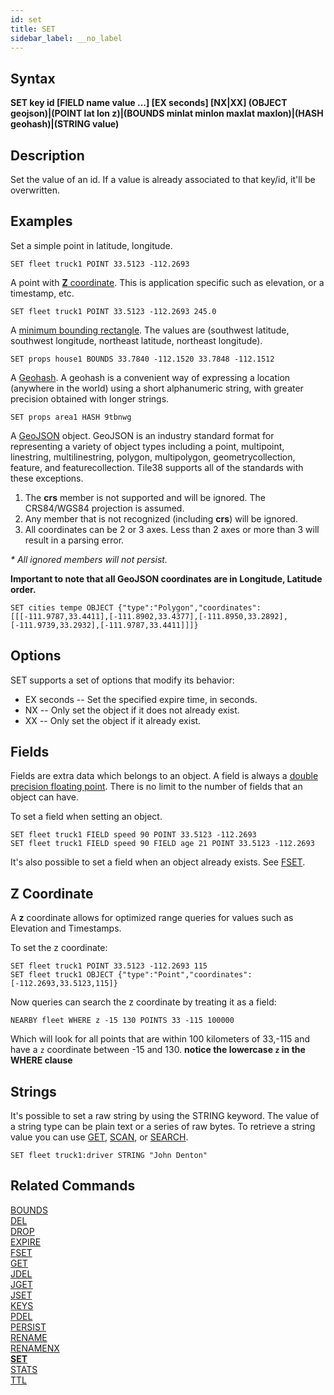 ```yaml
---
id: set
title: SET
sidebar_label: __no_label
---
```


## Syntax

**SET key id [FIELD name value ...] [EX seconds] [NX|XX] (OBJECT geojson)|(POINT lat lon z)|(BOUNDS minlat minlon maxlat maxlon)|(HASH geohash)|(STRING value)**

## Description

Set the value of an id. If a value is already associated to that key/id, it'll be overwritten.

## Examples

Set a simple point in latitude, longitude. 

```tile38-cli
SET fleet truck1 POINT 33.5123 -112.2693
```

A point with [**Z** coordinate](#z-coordinate). This is application specific such as elevation, or a timestamp, etc.

```tile38-cli
SET fleet truck1 POINT 33.5123 -112.2693 245.0
```

A [minimum bounding rectangle](https://en.wikipedia.org/wiki/Minimum_bounding_rectangle). The values are (southwest latitude, southwest longitude, northeast latitude, northeast longitude).

```tile38-cli
SET props house1 BOUNDS 33.7840 -112.1520 33.7848 -112.1512 
```

A [Geohash](https://en.wikipedia.org/wiki/Geohash). A geohash is a convenient way of expressing a location (anywhere in the world) using a short alphanumeric string, with greater precision obtained with longer strings.

```tile38-cli
SET props area1 HASH 9tbnwg
```

A [GeoJSON](http://geojson.org/) object. GeoJSON is an industry standard format for representing a variety of object types including a point, multipoint, linestring, multilinestring, polygon, multipolygon, geometrycollection, feature, and featurecollection. Tile38 supports all of the standards with these exceptions.

1. The **crs** member is not supported and will be ignored. The CRS84/WGS84 projection is assumed.
2. Any member that is not recognized (including **crs**) will be ignored.
3. All coordinates can be 2 or 3 axes. Less than 2 axes or more than 3 will result in a parsing error.

<i>* All ignored members will not persist.</i>

**Important to note that all GeoJSON coordinates are in Longitude, Latitude order.**

```tile38-cli
SET cities tempe OBJECT {"type":"Polygon","coordinates":[[[-111.9787,33.4411],[-111.8902,33.4377],[-111.8950,33.2892],[-111.9739,33.2932],[-111.9787,33.4411]]]}
```

<a name="options"></a>
## Options
SET supports a set of options that modify its behavior:

- EX seconds -- Set the specified expire time, in seconds.  
- NX -- Only set the object if it does not already exist.
- XX -- Only set the object if it already exist.

<a name="fields"></a>
## Fields

Fields are extra data which belongs to an object.
A field is always a [double precision floating point](https://en.wikipedia.org/wiki/Double-precision_floating-point_format).
There is no limit to the number of fields that an object can have.

To set a field when setting an object.

```tile38-cli
SET fleet truck1 FIELD speed 90 POINT 33.5123 -112.2693             
SET fleet truck1 FIELD speed 90 FIELD age 21 POINT 33.5123 -112.2693
```

It's also possible to set a field when an object already exists. See [FSET](../commands/fset.md).

<a name="z-coordinate"></a>
## Z Coordinate
A **z** coordinate allows for optimized range queries for values such as Elevation and Timestamps.

To set the z coordinate:

```tile38-cli
SET fleet truck1 POINT 33.5123 -112.2693 115
SET fleet truck1 OBJECT {"type":"Point","coordinates":[-112.2693,33.5123,115]}
```

Now queries can search the z coordinate by treating it as a field:

```tile38-cli
NEARBY fleet WHERE z -15 130 POINTS 33 -115 100000
```

Which will look for all points that are within 100 kilometers of 33,-115 and have a `z` coordinate between -15 and 130.
**notice the lowercase `z` in the WHERE clause**





<a name="strings"></a>
## Strings

It's possible to set a raw string by using the STRING keyword.
The value of a string type can be plain text or a series of raw bytes.
To retrieve a string value you can use [GET](../commands/get.md), [SCAN](../commands/scan.md), or [SEARCH](../commands/search.md).

```tile38-cli
SET fleet truck1:driver STRING "John Denton"
```

## Related Commands

[BOUNDS](../commands/bounds.md)<br>
[DEL](../commands/del.md)<br>
[DROP](../commands/drop.md)<br>
[EXPIRE](../commands/expire.md)<br>
[FSET](../commands/fset.md)<br>
[GET](../commands/get.md)<br>
[JDEL](../commands/jdel.md)<br>
[JGET](../commands/jget.md)<br>
[JSET](../commands/jset.md)<br>
[KEYS](../commands/keys.md)<br>
[PDEL](../commands/pdel.md)<br>
[PERSIST](../commands/persist.md)<br>
[RENAME](../commands/rename.md)<br>
[RENAMENX](../commands/renamenx.md)<br>
**[SET](../commands/set.md)**<br>
[STATS](../commands/stats.md)<br>
[TTL](../commands/ttl.md)<br>
